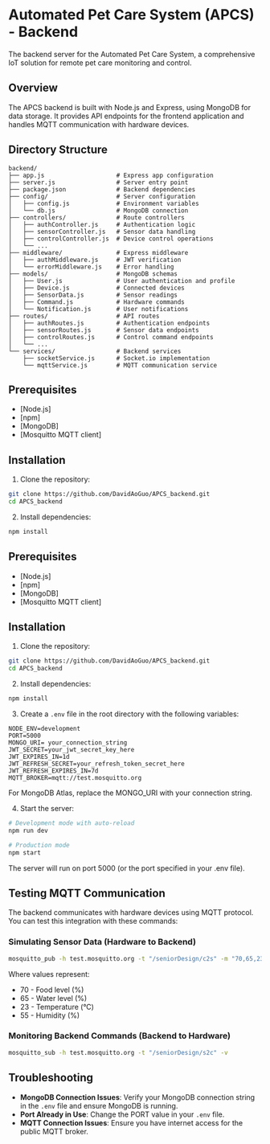 # Automated Pet Care System (APCS) - Backend

The backend server for the Automated Pet Care System, a comprehensive IoT solution for remote pet care monitoring and control.

## Overview

The APCS backend is built with Node.js and Express, using MongoDB for data storage. It provides API endpoints for the frontend application and handles MQTT communication with hardware devices.

## Directory Structure

```
backend/
├── app.js                    # Express app configuration
├── server.js                 # Server entry point
├── package.json              # Backend dependencies
├── config/                   # Server configuration
│   ├── config.js             # Environment variables
│   └── db.js                 # MongoDB connection
├── controllers/              # Route controllers
│   ├── authController.js     # Authentication logic
│   ├── sensorController.js   # Sensor data handling
│   ├── controlController.js  # Device control operations
│   └── ...
├── middleware/               # Express middleware
│   ├── authMiddleware.js     # JWT verification
│   └── errorMiddleware.js    # Error handling
├── models/                   # MongoDB schemas
│   ├── User.js               # User authentication and profile
│   ├── Device.js             # Connected devices
│   ├── SensorData.js         # Sensor readings
│   ├── Command.js            # Hardware commands
│   └── Notification.js       # User notifications
├── routes/                   # API routes
│   ├── authRoutes.js         # Authentication endpoints
│   ├── sensorRoutes.js       # Sensor data endpoints
│   ├── controlRoutes.js      # Control command endpoints
│   └── ...
└── services/                 # Backend services
    ├── socketService.js      # Socket.io implementation
    └── mqttService.js        # MQTT communication service
```

## Prerequisites

- [Node.js]
- [npm]
- [MongoDB]
- [Mosquitto MQTT client]

## Installation

1. Clone the repository:
```bash
git clone https://github.com/DavidAoGuo/APCS_backend.git
cd APCS_backend
```

2. Install dependencies:
```bash
npm install
```
## Prerequisites

- [Node.js]
- [npm]
- [MongoDB]
- [Mosquitto MQTT client]

## Installation

1. Clone the repository:
```bash
git clone https://github.com/DavidAoGuo/APCS_backend.git
cd APCS_backend
```

2. Install dependencies:
```bash
npm install
```

3. Create a `.env` file in the root directory with the following variables:
```
NODE_ENV=development
PORT=5000
MONGO_URI= your_connection_string
JWT_SECRET=your_jwt_secret_key_here
JWT_EXPIRES_IN=1d
JWT_REFRESH_SECRET=your_refresh_token_secret_here
JWT_REFRESH_EXPIRES_IN=7d
MQTT_BROKER=mqtt://test.mosquitto.org
```

For MongoDB Atlas, replace the MONGO_URI with your connection string.

4. Start the server:
```bash
# Development mode with auto-reload
npm run dev

# Production mode
npm start
```

The server will run on port 5000 (or the port specified in your .env file).

## Testing MQTT Communication

The backend communicates with hardware devices using MQTT protocol. You can test this integration with these commands:

### Simulating Sensor Data (Hardware to Backend)

```bash
mosquitto_pub -h test.mosquitto.org -t "/seniorDesign/c2s" -m "70,65,23,55"
```

Where values represent:
- 70 - Food level (%)
- 65 - Water level (%)
- 23 - Temperature (°C)
- 55 - Humidity (%)

### Monitoring Backend Commands (Backend to Hardware)

```bash
mosquitto_sub -h test.mosquitto.org -t "/seniorDesign/s2c" -v
```

## Troubleshooting

- **MongoDB Connection Issues**: Verify your MongoDB connection string in the `.env` file and ensure MongoDB is running.
- **Port Already in Use**: Change the PORT value in your `.env` file.
- **MQTT Connection Issues**: Ensure you have internet access for the public MQTT broker.